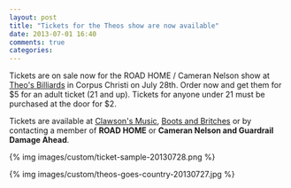 ```yaml
---
layout: post
title: "Tickets for the Theos show are now available"
date: 2013-07-01 16:40
comments: true
categories: 
---
```

Tickets are on sale now for the ROAD HOME / Cameran Nelson show at
[Theo's Billiards](https://www.facebook.com/pages/Theos-Billiards/199220250112750)
in Corpus Christi on July 28th.  Order now and get them for $5 for an adult
ticket (21 and up).  Tickets for anyone under 21 must be purchased at the door
for $2. 

Tickets are available at
[Clawson's Music](https://www.facebook.com/pages/Clawsons-Music/83741489753),
[Boots and Britches](https://www.facebook.com/pages/Boots-N-Britches-Western-Wear/107188852646727)
or by contacting a member of **ROAD HOME** or **Cameran Nelson and Guardrail Damage Ahead**.

{% img images/custom/ticket-sample-20130728.png %}

{% img images/custom/theos-goes-country-20130727.jpg %}
